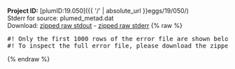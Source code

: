 **Project ID:** [plumID:19.050]({{ '/' | absolute_url }}eggs/19/050/)  
Stderr for source:  plumed_metad.dat   
Download: [zipped raw stdout](plumed_metad.dat.plumed_master.stdout.txt.zip) - [zipped raw stderr](plumed_metad.dat.plumed_master.stderr.txt.zip) 
{% raw %}
<pre>
#! Only the first 1000 rows of the error file are shown below
#! To inspect the full error file, please download the zipped raw stderr file above
</pre>
{% endraw %}
